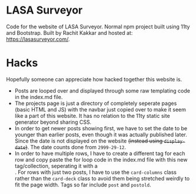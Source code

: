 # LASA Surveyor
Code for the website of LASA Surveyor. Normal npm project built using 11ty and 
Bootstrap. Built by Rachit Kakkar and hosted at: https://lasasurveyor.com/.

# Hacks
Hopefully someone can appreciate how hacked together this website is.
- Posts are looped over and displayed through some raw templating code in the index.md file.
- The projects page is just a directory of completely seperate pages (basic HTML and JS) with the navbar just copied over to make it seem like a part of this website. It has no relation to the 11ty static site generator beyond sharing CSS.
- In order to get newer posts showing first, we have to set the date to be younger
than earlier posts, even though it was actually published later. Since the date
is not displayed on the website ~~(instead using `display-date`)~~. The date counts done from `2999-29-12`.
- In order to have multiple rows, I have to create a different tag for each row and copy paste the for loop code in the index.md file with this new tag/collection, seperating it with a <br>. For rows with just two posts, I have to use the `card-columns` class rather than the `card-deck` class to avoid them being stretched weirdly to fit the page width. Tags so far include `post` and `postold`.